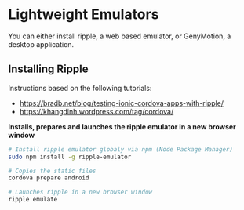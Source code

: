 # Lightweight Emulators

You can either install ripple, a web based emulator, or GenyMotion, a desktop application.

## Installing Ripple

Instructions based on the following tutorials:
* https://bradb.net/blog/testing-ionic-cordova-apps-with-ripple/
* https://khangdinh.wordpress.com/tag/cordova/

**Installs, prepares and launches the ripple emulator in a new browser window**
```bash
# Install ripple emulator globaly via npm (Node Package Manager)
sudo npm install -g ripple-emulator

# Copies the static files
cordova prepare android

# Launches ripple in a new browser window
ripple emulate
```
